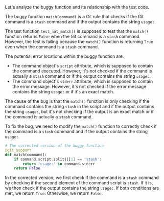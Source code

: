 Let's analyze the buggy function and its relationship with the test code.

The buggy function `match(command)` is a Git rule that checks if the Git command is a `stash` command and if the output contains the string `usage:`.

The test function `test_not_match()` is supposed to test that the `match()` function returns `False` when the Git command is a `stash` command. However, the test is failing because the `match()` function is returning `True` even when the command is a `stash` command.

The potential error locations within the buggy function are:

* The command object's `script` attribute, which is supposed to contain the command executed. However, it's not checked if the command is actually a `stash` command or if the output contains the string `usage:`.
* The command object's `stderr` attribute, which is supposed to contain the error message. However, it's not checked if the error message contains the string `usage:` or if it's an exact match.

The cause of the bug is that the `match()` function is only checking if the command contains the string `stash` in the script and if the output contains the string `usage:`, but it's not checking if the output is an exact match or if the command is actually a `stash` command.

To fix the bug, we need to modify the `match()` function to correctly check if the command is a `stash` command and if the output contains the string `usage:`.
```python
# The corrected version of the buggy function
@git_support
def match(command):
    if command.script.split()[1] == 'stash':
        return 'usage:' in command.stderr
    return False
```
In the corrected version, we first check if the command is a `stash` command by checking if the second element of the command script is `stash`. If it is, we then check if the output contains the string `usage:`. If both conditions are met, we return `True`. Otherwise, we return `False`.
